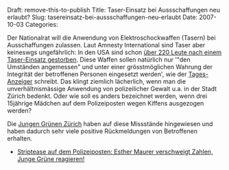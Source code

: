 Draft: remove-this-to-publish
Title: Taser-Einsatz bei Aussschaffungen neu erlaubt?
Slug: tasereinsatz-bei-aussschaffungen-neu-erlaubt
Date: 2007-10-03
Categories:

Der Nationalrat will die Anwendung von Elektroschockwaffen (Tasern) bei Ausschaffungen zulassen. Laut Amnesty International sind Taser aber keineswgs ungefährlich: In den USA sind schon [über 220 Leute nach einem Taser-Einsatz gestorben](http://www.amnestyusa.org/document.php?lang=e&id=ENGUSA20070108001). Diese Waffen sollen natürlich nur '"den Umständen angemessen" und unter einer grösstmöglichen Wahrung der Integrität der betroffenen Personen eingesetzt werden', wie der [Tages-Anzeiger](http://www.tagesanzeiger.ch/dyn/news/schweiz/798041.html) schreibt. Das klingt ziemlich lächerlich, wenn man die unverhältnismässige Anwendung von polizeilicher Gewalt u.a. in der Stadt Zürich bedenkt. Oder wie soll es anders bezeichnet werden, wenn drei 15jährige Mädchen auf dem Polizeiposten wegen Kiffens ausgezogen werden?

Die [Jungen Grünen Zürich](http://www.jungegruene.ch/zh/) haben auf diese Missstände hingewiesen und haben dadurch sehr viele positive Rückmeldungen von Betroffenen erhalten.

- [Striptease auf dem Polizeiposten: Esther Maurer verschweigt Zahlen, Junge Grüne reagieren!](http://www.jungegruene.ch/zh/aktuell/2007/08/07/striptease-auf-dem-polizeiposten-esther-maurer-verschweigt-zahlen-junge-gr-ne-reagieren-/)
